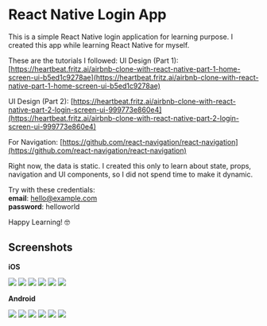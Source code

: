
# React Native Login App
This is a simple React Native login application for learning purpose. I created this app while learning React Native for myself.

These are the tutorials I followed:
UI Design (Part 1): [https://heartbeat.fritz.ai/airbnb-clone-with-react-native-part-1-home-screen-ui-b5ed1c9278ae](https://heartbeat.fritz.ai/airbnb-clone-with-react-native-part-1-home-screen-ui-b5ed1c9278ae)

UI Design (Part 2): [https://heartbeat.fritz.ai/airbnb-clone-with-react-native-part-2-login-screen-ui-999773e860e4](https://heartbeat.fritz.ai/airbnb-clone-with-react-native-part-2-login-screen-ui-999773e860e4)

For Navigation: [https://github.com/react-navigation/react-navigation](https://github.com/react-navigation/react-navigation)

Right now, the data is static. I created this only to learn about state, props, navigation and UI components, so I did not spend time to make it dynamic.

Try with these credentials:  
**email**: hello@example.com  
**password**: helloworld

Happy Learning! 🤓

## Screenshots

**iOS**

![](/screenshots/ios1.png)
![](/screenshots/ios2.png)
![](/screenshots/ios3.png)
![](/screenshots/ios4.png)
![](/screenshots/ios5.png)
![](/screenshots/ios6.png)


**Android**

![](/screenshots/android1.png)
![](/screenshots/android2.png)
![](/screenshots/android3.png)
![](/screenshots/android4.png)
![](/screenshots/android5.png)
![](/screenshots/android6.png)

